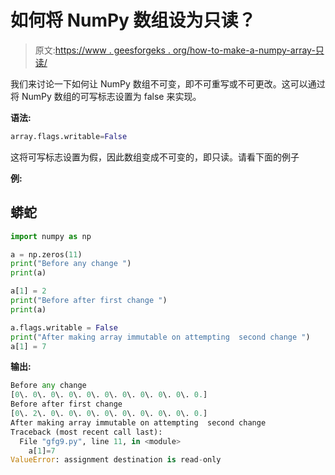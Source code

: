 # 如何将 NumPy 数组设为只读？

> 原文:[https://www . geesforgeks . org/how-to-make-a-numpy-array-只读/](https://www.geeksforgeeks.org/how-to-make-a-numpy-array-read-only/)

我们来讨论一下如何让 NumPy 数组不可变，即不可重写或不可更改。这可以通过将 NumPy 数组的可写标志设置为 false 来实现。

**语法:**

```py
array.flags.writable=False
```

这将可写标志设置为假，因此数组变成不可变的，即只读。请看下面的例子

**例:**

## 蟒蛇

```py
import numpy as np

a = np.zeros(11)
print("Before any change ")
print(a)

a[1] = 2
print("Before after first change ")
print(a)

a.flags.writable = False
print("After making array immutable on attempting  second change ")
a[1] = 7
```

**输出:**

```py
Before any change
[0\. 0\. 0\. 0\. 0\. 0\. 0\. 0\. 0\. 0\. 0.]
Before after first change
[0\. 2\. 0\. 0\. 0\. 0\. 0\. 0\. 0\. 0\. 0.]
After making array immutable on attempting  second change
Traceback (most recent call last):
  File "gfg9.py", line 11, in <module>
    a[1]=7
ValueError: assignment destination is read-only
```